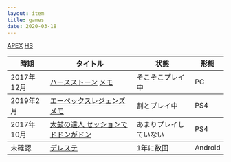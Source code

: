 ```yaml
---
layout: item
title: games
date: 2020-03-18
---
```

[APEX](https://kidokun153.github.io/specials/apex-legends.html)
[HS](https://kidokun153.github.io/specials/apex-legends.html)

<table class="table table-striped">
  <thead>
    <tr>
      <th>時期</th>
      <th>タイトル</th>
      <th>状態</th>
      <th>形態</th>
    </tr>
  </thead>
  <tbody>
    <tr>
      <td>2017年12月</td>
      <td><a href="https://playhearthstone.com/ja-jp/?">ハースストーン</a>
       <a href="https://kidokun153.github.io/specials/heathstone.html">メモ</a>
      </td>
      <td>そこそこプレイ中</td>
      <td>PC</td>
    </tr>
  </tbody>
  <tbody>
    <tr>
      <td>2019年2月</td>
      <td><a href="https://www.ea.com/ja-jp/games/apex-legends">エーペックスレジェンズ </a>
       <a href="https://kidokun153.github.io/specials/apex-legends.html">メモ</a>
      </td>
      <td>割とプレイ中</td>
      <td>PS4</td>
    </tr>
  </tbody>
  <tbody>
    <tr>
      <td>2017年10月</td>
      <td><a href="https://taikops4-ses.taiko-ch.net/">太鼓の達人 セッションでドドンがドン</a></td>
      <td>あまりプレイしていない</td>
      <td>PS4</td>
    </tr>
  </tbody>
  <tbody>
    <tr>
      <td>未確認</td>
      <td><a href="https://cinderella.idolmaster.jp/sl-stage/">デレステ</a></td>
      <td>1年に数回</td>
      <td>Android</td>
    </tr>
  </tbody>
</table>
